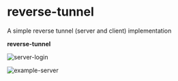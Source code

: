 # reverse-tunnel
A simple reverse tunnel (server and client) implementation

**reverse-tunnel**

![server-login](./documents/screenshots/server-login.PNG)

![example-server](./documents/screenshots/example-server.PNG)